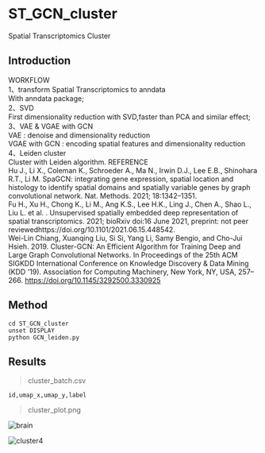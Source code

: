 # ST_GCN_cluster
Spatial Transcriptomics Cluster
## Introduction
WORKFLOW  
1、transform Spatial Transcriptomics to anndata  
With anndata package;  
2、SVD  
First dimensionality reduction with SVD,faster than PCA and similar effect;  
3、VAE & VGAE with GCN  
VAE : denoise and dimensionality reduction  
VGAE with GCN : encoding spatial features and dimensionality reduction  
4、Leiden cluster  
Cluster with Leiden algorithm.
REFERENCE  
Hu J., Li X., Coleman K., Schroeder A., Ma N., Irwin D.J., Lee E.B., Shinohara R.T., Li M. SpaGCN: integrating gene expression, spatial location and histology to identify spatial domains and spatially variable genes by graph convolutional network. Nat. Methods. 2021; 18:1342–1351.  
Fu H., Xu H., Chong K., Li M., Ang K.S., Lee H.K., Ling J., Chen A., Shao L., Liu L. et al. . Unsupervised spatially embedded deep representation of spatial transcriptomics. 2021; bioRxiv doi:16 June 2021, preprint: not peer reviewedhttps://doi.org/10.1101/2021.06.15.448542.  
Wei-Lin Chiang, Xuanqing Liu, Si Si, Yang Li, Samy Bengio, and Cho-Jui Hsieh. 2019. Cluster-GCN: An Efficient Algorithm for Training Deep and Large Graph Convolutional Networks. In Proceedings of the 25th ACM SIGKDD International Conference on Knowledge Discovery & Data Mining (KDD '19). Association for Computing Machinery, New York, NY, USA, 257–266. https://doi.org/10.1145/3292500.3330925  

## Method
```
cd ST_GCN_cluster
unset DISPLAY
python GCN_leiden.py
```
## Results
> cluster_batch.csv
```
id,umap_x,umap_y,label
```

> cluster_plot.png

![brain](https://user-images.githubusercontent.com/50703435/197137548-f92488c7-0f44-43e7-80a6-754addf54f45.png)

![cluster4](https://user-images.githubusercontent.com/50703435/197137818-dee56c50-6fc1-4cc7-a4e6-4a22b8db3d4b.png)

